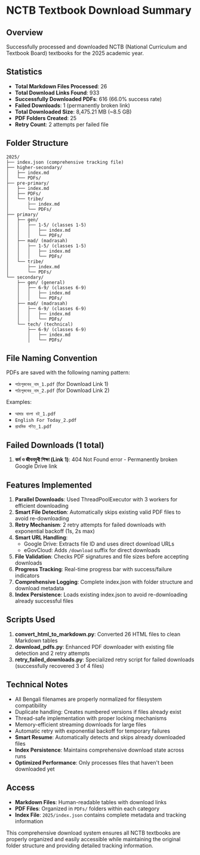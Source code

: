 # NCTB Textbook Download Summary

## Overview
Successfully processed and downloaded NCTB (National Curriculum and Textbook Board) textbooks for the 2025 academic year.

## Statistics
- **Total Markdown Files Processed**: 26
- **Total Download Links Found**: 933
- **Successfully Downloaded PDFs**: 616 (66.0% success rate)
- **Failed Downloads**: 1 (permanently broken link)
- **Total Downloaded Size**: 8,475.21 MB (~8.5 GB)
- **PDF Folders Created**: 25
- **Retry Count**: 2 attempts per failed file

## Folder Structure
```
2025/
├── index.json (comprehensive tracking file)
├── higher-secondary/
│   ├── index.md
│   └── PDFs/
├── pre-primary/
│   ├── index.md
│   ├── PDFs/
│   └── tribe/
│       ├── index.md
│       └── PDFs/
├── primary/
│   ├── gen/
│   │   ├── 1-5/ (classes 1-5)
│   │   │   ├── index.md
│   │   │   └── PDFs/
│   ├── mad/ (madrasah)
│   │   ├── 1-5/ (classes 1-5)
│   │   │   ├── index.md
│   │   │   └── PDFs/
│   └── tribe/
│       ├── index.md
│       └── PDFs/
└── secondary/
    ├── gen/ (general)
    │   ├── 6-9/ (classes 6-9)
    │   │   ├── index.md
    │   │   └── PDFs/
    ├── mad/ (madrasah)
    │   ├── 6-9/ (classes 6-9)
    │   │   ├── index.md
    │   │   └── PDFs/
    └── tech/ (technical)
        ├── 6-9/ (classes 6-9)
        │   ├── index.md
        │   └── PDFs/
```

## File Naming Convention
PDFs are saved with the following naming pattern:
- `পাঠ্যপুস্তকের_নাম_1.pdf` (for Download Link 1)
- `পাঠ্যপুস্তকের_নাম_2.pdf` (for Download Link 2)

Examples:
- `আমার বাংলা বই_1.pdf`
- `English For Today_2.pdf`
- `প্রাথমিক গণিত_1.pdf`

## Failed Downloads (1 total)
1. **কর্ম ও জীবনমুখী শিক্ষা (Link 1)**: 404 Not Found error - Permanently broken Google Drive link

## Features Implemented
1. **Parallel Downloads**: Used ThreadPoolExecutor with 3 workers for efficient downloading
2. **Smart File Detection**: Automatically skips existing valid PDF files to avoid re-downloading
3. **Retry Mechanism**: 2 retry attempts for failed downloads with exponential backoff (1s, 2s max)
4. **Smart URL Handling**: 
   - Google Drive: Extracts file ID and uses direct download URLs
   - eGovCloud: Adds `/download` suffix for direct downloads
5. **File Validation**: Checks PDF signatures and file sizes before accepting downloads
6. **Progress Tracking**: Real-time progress bar with success/failure indicators
7. **Comprehensive Logging**: Complete index.json with folder structure and download metadata
8. **Index Persistence**: Loads existing index.json to avoid re-downloading already successful files

## Scripts Used
1. **convert_html_to_markdown.py**: Converted 26 HTML files to clean Markdown tables
2. **download_pdfs.py**: Enhanced PDF downloader with existing file detection and 2 retry attempts
3. **retry_failed_downloads.py**: Specialized retry script for failed downloads (successfully recovered 3 of 4 files)

## Technical Notes
- All Bengali filenames are properly normalized for filesystem compatibility
- Duplicate handling: Creates numbered versions if files already exist
- Thread-safe implementation with proper locking mechanisms
- Memory-efficient streaming downloads for large files
- Automatic retry with exponential backoff for temporary failures
- **Smart Resume**: Automatically detects and skips already downloaded files
- **Index Persistence**: Maintains comprehensive download state across runs
- **Optimized Performance**: Only processes files that haven't been downloaded yet

## Access
- **Markdown Files**: Human-readable tables with download links
- **PDF Files**: Organized in `PDFs/` folders within each category
- **Index File**: `2025/index.json` contains complete metadata and tracking information

This comprehensive download system ensures all NCTB textbooks are properly organized and easily accessible while maintaining the original folder structure and providing detailed tracking information.
